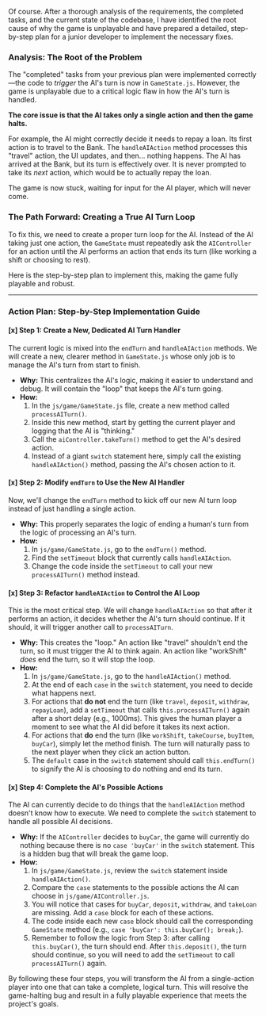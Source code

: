 Of course. After a thorough analysis of the requirements, the completed tasks, and the current state of the codebase, I have identified the root cause of why the game is unplayable and have prepared a detailed, step-by-step plan for a junior developer to implement the necessary fixes.

### **Analysis: The Root of the Problem**

The "completed" tasks from your previous plan were implemented correctly—the code to *trigger* the AI's turn is now in `GameState.js`. However, the game is unplayable due to a critical logic flaw in how the AI's turn is handled.

**The core issue is that the AI takes only a single action and then the game halts.**

For example, the AI might correctly decide it needs to repay a loan. Its first action is to travel to the Bank. The `handleAIAction` method processes this "travel" action, the UI updates, and then... nothing happens. The AI has arrived at the Bank, but its turn is effectively over. It is never prompted to take its *next* action, which would be to actually repay the loan.

The game is now stuck, waiting for input for the AI player, which will never come.

### **The Path Forward: Creating a True AI Turn Loop**

To fix this, we need to create a proper turn loop for the AI. Instead of the AI taking just one action, the `GameState` must repeatedly ask the `AIController` for an action until the AI performs an action that ends its turn (like working a shift or choosing to rest).

Here is the step-by-step plan to implement this, making the game fully playable and robust.

---

### **Action Plan: Step-by-Step Implementation Guide**

#### [x] **Step 1: Create a New, Dedicated AI Turn Handler**

The current logic is mixed into the `endTurn` and `handleAIAction` methods. We will create a new, clearer method in `GameState.js` whose only job is to manage the AI's turn from start to finish.

*   **Why:** This centralizes the AI's logic, making it easier to understand and debug. It will contain the "loop" that keeps the AI's turn going.
*   **How:**
    1.  In the `js/game/GameState.js` file, create a new method called `processAITurn()`.
    2.  Inside this new method, start by getting the current player and logging that the AI is "thinking."
    3.  Call the `aiController.takeTurn()` method to get the AI's desired action.
    4.  Instead of a giant `switch` statement here, simply call the existing `handleAIAction()` method, passing the AI's chosen action to it.

#### [x] **Step 2: Modify `endTurn` to Use the New AI Handler**

Now, we'll change the `endTurn` method to kick off our new AI turn loop instead of just handling a single action.

*   **Why:** This properly separates the logic of ending a human's turn from the logic of processing an AI's turn.
*   **How:**
    1.  In `js/game/GameState.js`, go to the `endTurn()` method.
    2.  Find the `setTimeout` block that currently calls `handleAIAction`.
    3.  Change the code inside the `setTimeout` to call your new `processAITurn()` method instead.

#### [x] **Step 3: Refactor `handleAIAction` to Control the AI Loop**

This is the most critical step. We will change `handleAIAction` so that after it performs an action, it decides whether the AI's turn should continue. If it should, it will trigger another call to `processAITurn`.

*   **Why:** This creates the "loop." An action like "travel" shouldn't end the turn, so it must trigger the AI to think again. An action like "workShift" *does* end the turn, so it will stop the loop.
*   **How:**
    1.  In `js/game/GameState.js`, go to the `handleAIAction()` method.
    2.  At the end of each `case` in the `switch` statement, you need to decide what happens next.
    3.  For actions that **do not** end the turn (like `travel`, `deposit`, `withdraw`, `repayLoan`), add a `setTimeout` that calls `this.processAITurn()` again after a short delay (e.g., 1000ms). This gives the human player a moment to see what the AI did before it takes its next action.
    4.  For actions that **do** end the turn (like `workShift`, `takeCourse`, `buyItem`, `buyCar`), simply let the method finish. The turn will naturally pass to the next player when they click an action button.
    5.  The `default` case in the `switch` statement should call `this.endTurn()` to signify the AI is choosing to do nothing and end its turn.

#### [x] **Step 4: Complete the AI's Possible Actions**

The AI can currently decide to do things that the `handleAIAction` method doesn't know how to execute. We need to complete the `switch` statement to handle all possible AI decisions.

*   **Why:** If the `AIController` decides to `buyCar`, the game will currently do nothing because there is no `case 'buyCar'` in the `switch` statement. This is a hidden bug that will break the game loop.
*   **How:**
    1.  In `js/game/GameState.js`, review the `switch` statement inside `handleAIAction()`.
    2.  Compare the `case` statements to the possible actions the AI can choose in `js/game/AIController.js`.
    3.  You will notice that cases for `buyCar`, `deposit`, `withdraw`, and `takeLoan` are missing. Add a `case` block for each of these actions.
    4.  The code inside each new `case` block should call the corresponding `GameState` method (e.g., `case 'buyCar': this.buyCar(); break;`).
    5.  Remember to follow the logic from Step 3: after calling `this.buyCar()`, the turn should end. After `this.deposit()`, the turn should continue, so you will need to add the `setTimeout` to call `processAITurn()` again.

By following these four steps, you will transform the AI from a single-action player into one that can take a complete, logical turn. This will resolve the game-halting bug and result in a fully playable experience that meets the project's goals.